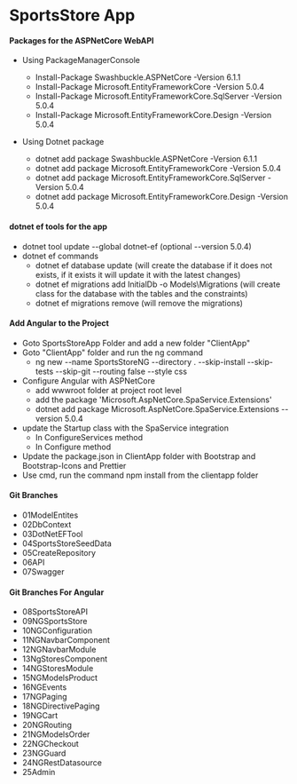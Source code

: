 # SportsStore App

#### Packages for the ASPNetCore WebAPI

- Using PackageManagerConsole
  - Install-Package Swashbuckle.ASPNetCore -Version 6.1.1
  - Install-Package Microsoft.EntityFrameworkCore -Version 5.0.4
  - Install-Package Microsoft.EntityFrameworkCore.SqlServer -Version 5.0.4
  - Install-Package Microsoft.EntityFrameworkCore.Design -Version 5.0.4


- Using Dotnet package
  - dotnet add package Swashbuckle.ASPNetCore -Version 6.1.1
  - dotnet add package Microsoft.EntityFrameworkCore -Version 5.0.4
  - dotnet add package Microsoft.EntityFrameworkCore.SqlServer -Version 5.0.4
  - dotnet add package Microsoft.EntityFrameworkCore.Design -Version 5.0.4

#### dotnet ef tools for the app

- dotnet tool update --global dotnet-ef (optional --version 5.0.4)
- dotnet ef commands
  - dotnet ef database update (will create the database if it does not exists, if it exists it will update it with the latest changes)
  - dotnet ef migrations add InitialDb -o Models\Migrations (will create class for the database with the tables and the constraints)
  - dotnet ef migrations remove (will remove the migrations)

#### Add Angular to the Project

- Goto SportsStoreApp Folder and add a new folder "ClientApp"
- Goto "ClientApp" folder and run the ng command
  - ng new --name SportsStoreNG --directory . --skip-install --skip-tests --skip-git --routing false --style css
- Configure Angular with ASPNetCore
  - add wwwroot folder at project root level
  - add the package 'Microsoft.AspNetCore.SpaService.Extensions'
  - dotnet add package Microsoft.AspNetCore.SpaService.Extensions --version 5.0.4
- update the Startup class with the SpaService integration
  - In ConfigureServices method
  - In Configure method
- Update the package.json in ClientApp folder with Bootstrap and Bootstrap-Icons and Prettier
- Use cmd, run the command npm install from the clientapp folder

#### Git Branches

- 01ModelEntites
- 02DbContext
- 03DotNetEFTool
- 04SportsStoreSeedData
- 05CreateRepository
- 06API
- 07Swagger

#### Git Branches For Angular

- 08SportsStoreAPI
- 09NGSportsStore
- 10NGConfiguration
- 11NGNavbarComponent
- 12NGNavbarModule
- 13NgStoresComponent
- 14NGStoresModule
- 15NGModelsProduct
- 16NGEvents
- 17NGPaging
- 18NGDirectivePaging
- 19NGCart
- 20NGRouting
- 21NGModelsOrder
- 22NGCheckout
- 23NGGuard
- 24NGRestDatasource
- 25Admin